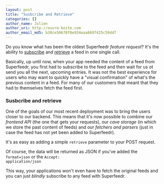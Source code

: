 ```yaml
---
layout: post
title: "Susbcribe and Retrieve"
categories: []
author_name: Julien
author_uri: http://ouvre-boite.com
author_email_md5: b30ce50678f0e934eaa6697425c59dd7
---
```


Do you know what has been the oldest Superfeedr *feature request*? 
It's the ability to [subscribe](http://documentation.superfeedr.com/subscribers.html#addingfeedswithpubsubhubbub) and [retrieve](http://documentation.superfeedr.com/subscribers.html#retrievingentrieswithpubsubhubbub) a feed in one single call.

Basically, up until now, when your app needed the content of a feed from Superfeedr, you first had to subscribe to the feed and then wait for us ot send you all the next, upcoming entries. It was not the best experience for users who may want to quickly have a "visual confirmation" of what's the previous content in a feed. For many of our customers that meant that they had to themselves fetch the feed first. 

### Susbcribe and retrieve

One of the goals of our most recent deployment was to bring the users closer to our backend. This means that it's now possible to combine our *frontend API* (the one that gets your requests), our *cave storage* (in which we store the past content of feeds) and our *fetchers and parsers* (just in case the feed has not yet been added to Superfeedr).

It's as easy as adding a simple <code>retrieve</code> parameter to your POST request. 

<script src="https://gist.github.com/julien51/7531368.js">
</script>

Of course, the data will be returned as JSON if you've added the <code>format=json</code> or the <code>Accept: application/json</code>

This way, your applications won't even have to fetch the original feeds and you can just *blindly* subscribe to any feed with Superfeedr.
